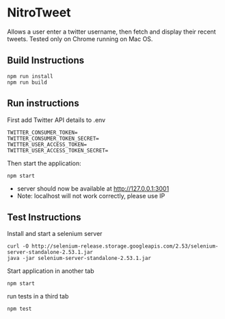 # NitroTweet

Allows a user enter a twitter username, then fetch and display their recent tweets. Tested only on Chrome running on Mac OS.


## Build Instructions

~~~~
npm run install
npm run build
~~~~

## Run instructions

First add Twitter API details to .env
~~~~
TWITTER_CONSUMER_TOKEN=
TWITTER_CONSUMER_TOKEN_SECRET=
TWITTER_USER_ACCESS_TOKEN=
TWITTER_USER_ACCESS_TOKEN_SECRET=
~~~~

Then start the application: 
~~~~
npm start
~~~~

* server should now be available at http://127.0.0.1:3001
* Note: localhost will not work correctly, please use IP


## Test Instructions

Install and start a selenium server

````
curl -O http://selenium-release.storage.googleapis.com/2.53/selenium-server-standalone-2.53.1.jar
java -jar selenium-server-standalone-2.53.1.jar
````

Start application in another tab

~~~~
npm start
~~~~

run tests in a third tab

~~~~
npm test
~~~~
